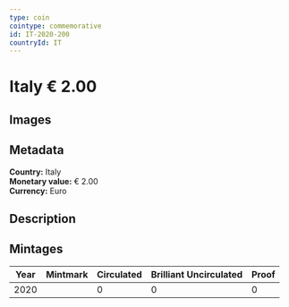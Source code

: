 ```yaml
---
type: coin
cointype: commemorative
id: IT-2020-200
countryId: IT
---
```


# Italy € 2.00

## Images


## Metadata

**Country:** Italy\
**Monetary value:** € 2.00\
**Currency:** Euro

## Description


## Mintages

| Year | Mintmark | Circulated | Brilliant Uncirculated | Proof |
| ---- | -------- | ---------- | ---------------------- | ----- |
| 2020 |  | 0| 0 | 0 |

